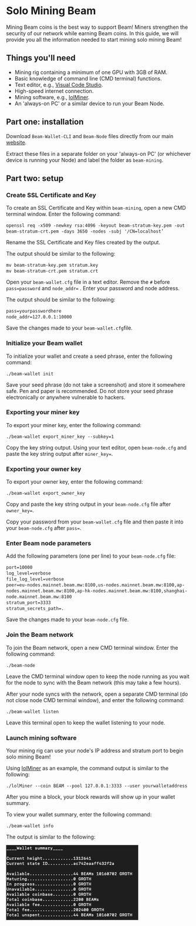 # Solo Mining Beam

Mining Beam coins is the best way to support Beam! Miners strengthen the security of our network while earning Beam coins. In this guide, we will provide you all the information needed to start mining solo mining Beam!

## Things you'll need

* Mining rig containing a minimum of one GPU with 3GB of RAM.
* Basic knowledge of command line (CMD terminal) functions.
* Text editor, e.g., [Visual Code Studio](https://code.visualstudio.com/).
* High-speed internet connection.
* Mining software, e.g., [lolMiner](https://github.com/Lolliedieb/lolMiner-releases).
* An 'always-on PC' or a similar device to run your Beam Node.

## **Part one: installation**

Download `Beam-Wallet-CLI` and `Beam-Node` files directly from our main [website](https://beam.mw/downloads).

‌Extract these files in a separate folder on your 'always-on PC' (or whichever device is running your Node) and label the folder as `beam-mining`.

## **Part two: setup**

### **Create SSL Certificate and Key**

To create an SSL Certificate and Key within `beam-mining`, open a new CMD terminal window. Enter the following command:

```
openssl req -x509 -newkey rsa:4096 -keyout beam-stratum-key.pem -out beam-stratum-crt.pem -days 3650 -nodes -subj '/CN=localhost’
```

Rename the SSL Certificate and Key files created by the output.&#x20;

The output should be similar to the following:

```
mv beam-stratum-key.pem stratum.key
mv beam-stratum-crt.pem stratum.crt
```

Open your `beam-wallet.cfg` file in a text editor. Remove the `#` before `pass=password` and `node_addr=` . Enter your password and node address.&#x20;

The output should be similar to the following:

```
pass=yourpasswordhere
node_addr=127.0.0.1:10000
```

Save the changes made to your `beam-wallet.cfg`file.

### Initialize your Beam wallet

To initialize your wallet and create a seed phrase, enter the following command:

```
./beam-wallet init
```

Save your seed phrase (do not take a screenshot) and store it somewhere safe. Pen and paper is recommended. Do not store your seed phrase electronically or anywhere vulnerable to hackers.

### Exporting your miner key

To export your miner key, enter the following command:

```
./beam-wallet export_miner_key --subkey=1
```

Copy the key string output. Using your text editor, open `beam-node.cfg` and paste the key string output after `miner_key=`.

### Exporting your owner key

To export your owner key, enter the following command:

```
./beam-wallet export_owner_key
```

Copy and paste the key string output in your `beam-node.cfg` file after `owner_key=`.

Copy your password from your `beam-wallet.cfg` file and then paste it into your `beam-node.cfg` after `pass=`.

### Enter Beam node parameters

Add the following parameters (one per line) to your `beam-node.cfg` file:

```
port=10000
log_level=verbose
file_log_level=verbose
peer=eu-nodes.mainnet.beam.mw:8100,us-nodes.mainnet.beam.mw:8100,ap-nodes.mainnet.beam.mw:8100,ap-hk-nodes.mainnet.beam.mw:8100,shanghai-node.mainnet.beam.mw:8100
stratum_port=3333
stratum_secrets_path=.
```

Save the changes made to your `beam-node.cfg` file.&#x20;

### Join the Beam network

To join the Beam network, open a new CMD terminal window. Enter the following command:

```
./beam-node
```

Leave the CMD terminal window open to keep the node running as you wait for the node to sync with the Beam network (this may take a few hours).&#x20;

After your node syncs with the network, open a separate CMD terminal (do not close node CMD terminal window), and enter the following command:

```
./beam-wallet listen
```

Leave this terminal open to keep the wallet listening to your node.

### Launch mining software

Your mining rig can use your node's IP address and stratum port to begin solo mining Beam!&#x20;

Using [lolMiner](https://github.com/Lolliedieb/lolMiner-releases) as an example, the command output is similar to the following:

```
./lolMiner --coin BEAM --pool 127.0.0.1:3333 --user yourwalletaddress
```

After you mine a block, your block rewards will show up in your wallet summary.

To view your wallet summary, enter the following command:

```
./beam-wallet info
```

The output is similar to the following:

![example wallet summary after solo mining Beams](<.gitbook/assets/Screenshot 2021-07-06 at 12.44.19.png>)

